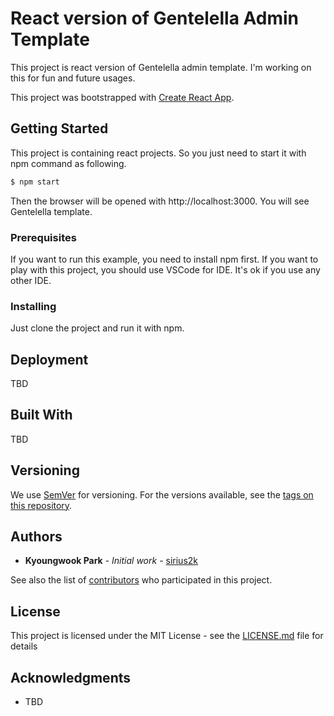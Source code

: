 # React version of Gentelella Admin Template
This project is react version of Gentelella admin template. I'm working on this for fun and future usages. 

This project was bootstrapped with [Create React App](https://github.com/facebookincubator/create-react-app).

## Getting Started
This project is containing react projects. So you just need to start it with npm command as following.

```bash
$ npm start 
```

Then the browser will be opened with http://localhost:3000. You will see Gentelella template.

### Prerequisites
If you want to run this example, you need to install npm first. If you want to play with this project, you should use VSCode for IDE. It's ok if you use any other IDE.


### Installing
Just clone the project and run it with npm.

## Deployment
TBD

## Built With
TBD

## Versioning

We use [SemVer](http://semver.org/) for versioning. For the versions available, see the [tags on this repository](https://github.com/your/project/tags). 

## Authors

* **Kyoungwook Park** - *Initial work* - [sirius2k](https://github.com/sirius2k)

See also the list of [contributors](https://github.com/sirius2k/contributors) who participated in this project.

## License

This project is licensed under the MIT License - see the [LICENSE.md](LICENSE.md) file for details

## Acknowledgments

* TBD
